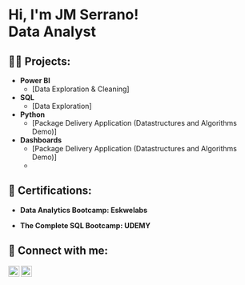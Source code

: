 <h1>Hi, I'm JM Serrano! <br/>
<a>Data Analyst</a>

<h2>👨‍💻 Projects:</h2>

- <b>Power BI</b>
  - [Data Exploration & Cleaning]
- <b>SQL</b>
  - [Data Exploration]
- <b>Python</b>
  - [Package Delivery Application (Datastructures and Algorithms Demo)]
- <b>Dashboards</b>
  - [Package Delivery Application (Datastructures and Algorithms Demo)]
  - 
<h2> 🤳 Certifications:</h2>

- <b>Data Analytics Bootcamp: Eskwelabs</b>

- <b>The Complete SQL Bootcamp: UDEMY</b>

<h2> 🤳 Connect with me:</h2>

[<img align="left" alt="JoshMadakor | LinkedIn" width="22px" src="https://cdn.jsdelivr.net/npm/simple-icons@v3/icons/linkedin.svg" />][linkedin]
[<img align="left" alt="JoshMadakor | Instagram" width="22px" src="https://cdn.jsdelivr.net/npm/simple-icons@v3/icons/instagram.svg" />][instagram]

[instagram]: https://www.instagram.com/jmaserrano/
[linkedin]: https://www.linkedin.com/in/jmas1201/

<!--
**joshmadakor1/joshmadakor1** is a ✨ _special_ ✨ repository because its `README.md` (this file) appears on your GitHub profile.

Here are some ideas to get you started:

- 🔭 I’m currently working on ...
- 🌱 I’m currently learning ...
- 👯 I’m looking to collaborate on ...
- 🤔 I’m looking for help with ...
- 💬 Ask me about ...
- 📫 How to reach me: ...
- 😄 Pronouns: ...
- ⚡ Fun fact: ...
-->
